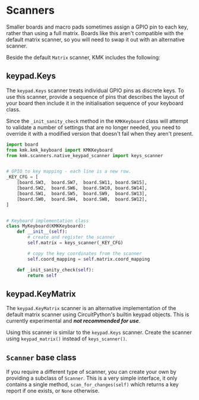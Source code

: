 # Scanners

Smaller boards and macro pads sometimes assign a GPIO pin to each key, rather
than using a full matrix. Boards like this aren't compatible with the default
matrix scanner, so you will need to swap it out with an alternative scanner.

Beside the default `Matrix` scanner, KMK includes the following:


## keypad.Keys

The `keypad.Keys` scanner treats individual GPIO pins as discrete keys. To use
this scanner, provide a sequence of pins that describes the layout of your
board then include it in the initialisation sequence of your keyboard class.

Since the `_init_sanity_check` method in the `KMKKeyboard` class will attempt
to validate a number of settings that are no longer needed, you need to
override it with a modified version that doesn't fail when they aren't present.


```python
import board
from kmk.kmk_keyboard import KMKKeyboard
from kmk.scanners.native_keypad_scanner import keys_scanner


# GPIO to key mapping - each line is a new row.
_KEY_CFG = [
    [board.SW3,  board.SW7,  board.SW11, board.SW15],
    [board.SW2,  board.SW6,  board.SW10, board.SW14],
    [board.SW1,  board.SW5,  board.SW9,  board.SW13],
    [board.SW0,  board.SW4,  board.SW8,  board.SW12],
]


# Keyboard implementation class
class MyKeyboard(KMKKeyboard):
    def __init__(self):
        # create and register the scanner
        self.matrix = keys_scanner(_KEY_CFG)

        # copy the key coordinates from the scanner
        self.coord_mapping = self.matrix.coord_mapping

    def _init_sanity_check(self):
        return self
```


## keypad.KeyMatrix

The `keypad.KeyMatrix` scanner is an alternative implementation of the default
matrix scanner using CircuitPython's builtin keypad objects. This is currently
experimental and ***not recommended for use***.

Using this scanner is similar to the `keypad.Keys` scanner. Create the scanner
using `keypad_matrix()` instead of `keys_scanner()`.


## `Scanner` base class

If you require a different type of scanner, you can create your own by
providing a subclass of `Scanner`. This is a very simple interface, it only
contains a single method, `scan_for_changes(self)` which returns a key report
if one exists, or `None` otherwise.

